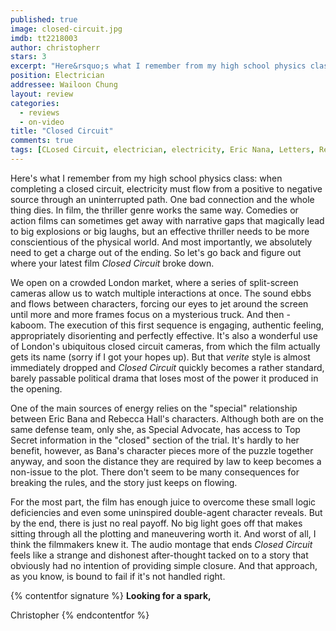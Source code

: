 ```yaml
---
published: true
image: closed-circuit.jpg
imdb: tt2218003
author: christopherr 
stars: 3
excerpt: "Here&rsquo;s what I remember from my high school physics class: when completing a closed circuit, electricity must flow from a positive to negative source through an uninterrupted path. One bad connection and the whole thing dies. In film, the thriller genre works the same way. Comedies or action films can sometimes get away with narrative gaps that magically lead to big explosions or big laughs, but an effective thriller needs to be more conscientious of the physical world. And most importantly, we absolutely need to get a charge out of the ending. So let&rsquo;s go back and figure out where your latest film <em>Closed Circuit</em> broke down."
position: Electrician
addressee: Wailoon Chung
layout: review
categories: 
  - reviews
  - on-video
title: "Closed Circuit"
comments: true
tags: [CLosed Circuit, electrician, electricity, Eric Nana, Letters, Rebecca Hall, spy, thriller]
---
```

Here's what I remember from my high school physics class: when completing a closed circuit, electricity must flow from a positive to negative source through an uninterrupted path. One bad connection and the whole thing dies. In film, the thriller genre works the same way. Comedies or action films can sometimes get away with narrative gaps that magically lead to big explosions or big laughs, but an effective thriller needs to be more conscientious of the physical world. And most importantly, we absolutely need to get a charge out of the ending. So let's go back and figure out where your latest film _Closed Circuit_ broke down.

We open on a crowded London market, where a series of split-screen cameras allow us to watch multiple interactions at once. The sound ebbs and flows between characters, forcing our eyes to jet around the screen until more and more frames focus on a mysterious truck. And then - kaboom. The execution of this first sequence is engaging, authentic feeling, appropriately disorienting and perfectly effective. It's also a wonderful use of London's ubiquitous closed circuit cameras, from which the film actually gets its name (sorry if I got your hopes up). But that _verite_ style is almost immediately dropped and _Closed Circuit_ quickly becomes a rather standard, barely passable political drama that loses most of the power it produced in the opening.

One of the main sources of energy relies on the "special" relationship between Eric Bana and Rebecca Hall's characters. Although both are on the same defense team, only she, as Special Advocate, has access to Top Secret information in the "closed" section of the trial. It's hardly to her benefit, however, as Bana's character pieces more of the puzzle together anyway, and soon the distance they are required by law to keep becomes a non-issue to the plot. There don't seem to be many consequences for breaking the rules, and the story just keeps on flowing.

For the most part, the film has enough juice to overcome these small logic deficiencies and even some uninspired double-agent character reveals. But by the end, there is just no real payoff. No big light goes off that makes sitting through all the plotting and maneuvering worth it. And worst of all, I think the filmmakers knew it. The audio montage that ends _Closed Circuit_ feels like a strange and dishonest after-thought tacked on to a story that obviously had no intention of providing simple closure. And that approach, as you know, is bound to fail if it's not handled right.

{% contentfor signature %}
**Looking for a spark,**

Christopher
{% endcontentfor %}